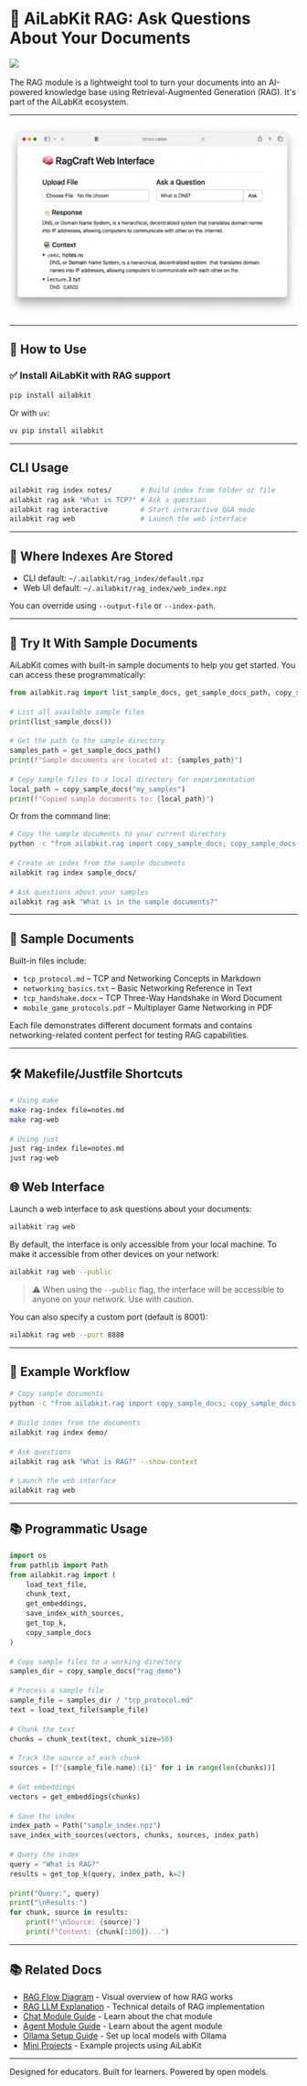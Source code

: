 # 🧠 AiLabKit RAG: Ask Questions About Your Documents

[![](https://img.shields.io/badge/CLI-AiLabKit_RAG-blue)](#cli-usage)

The RAG module is a lightweight tool to turn your documents into an AI-powered knowledge base using Retrieval-Augmented Generation (RAG). It's part of the AiLabKit ecosystem.

---

![AiLabKit RAG Web Interface](assets/ragcraft-web-preview.png)

---

## 🚀 How to Use

### ✅ Install AiLabKit with RAG support

```bash
pip install ailabkit
```

Or with `uv`:

```bash
uv pip install ailabkit
```

---

## CLI Usage

```bash
ailabkit rag index notes/       # Build index from folder or file
ailabkit rag ask "What is TCP?" # Ask a question
ailabkit rag interactive        # Start interactive Q&A mode
ailabkit rag web                # Launch the web interface
```

---

## 📁 Where Indexes Are Stored

- CLI default: `~/.ailabkit/rag_index/default.npz`
- Web UI default: `~/.ailabkit/rag_index/web_index.npz`

You can override using `--output-file` or `--index-path`.

---

## 🧪 Try It With Sample Documents

AiLabKit comes with built-in sample documents to help you get started. You can access these programmatically:

```python
from ailabkit.rag import list_sample_docs, get_sample_docs_path, copy_sample_docs

# List all available sample files
print(list_sample_docs())

# Get the path to the sample directory
samples_path = get_sample_docs_path()
print(f"Sample documents are located at: {samples_path}")

# Copy sample files to a local directory for experimentation
local_path = copy_sample_docs("my_samples")
print(f"Copied sample documents to: {local_path}")
```

Or from the command line:

```bash
# Copy the sample documents to your current directory
python -c "from ailabkit.rag import copy_sample_docs; copy_sample_docs()"

# Create an index from the sample documents
ailabkit rag index sample_docs/

# Ask questions about your samples
ailabkit rag ask "What is in the sample documents?"
```

---

## 📂 Sample Documents

Built-in files include:

- `tcp_protocol.md` – TCP and Networking Concepts in Markdown
- `networking_basics.txt` – Basic Networking Reference in Text
- `tcp_handshake.docx` – TCP Three-Way Handshake in Word Document
- `mobile_game_protocols.pdf` – Multiplayer Game Networking in PDF

Each file demonstrates different document formats and contains networking-related content perfect for testing RAG capabilities.

---

## 🛠️ Makefile/Justfile Shortcuts

```bash
# Using make
make rag-index file=notes.md
make rag-web

# Using just
just rag-index file=notes.md
just rag-web
```

## 🌐 Web Interface

Launch a web interface to ask questions about your documents:

```bash
ailabkit rag web
```

By default, the interface is only accessible from your local machine. To make it accessible from other devices on your network:

```bash
ailabkit rag web --public
```

> ⚠️ When using the `--public` flag, the interface will be accessible to anyone on your network. Use with caution.

You can also specify a custom port (default is 8001):

```bash
ailabkit rag web --port 8888
```

---

## 🧠 Example Workflow

```bash
# Copy sample documents
python -c "from ailabkit.rag import copy_sample_docs; copy_sample_docs('demo')"

# Build index from the documents
ailabkit rag index demo/

# Ask questions
ailabkit rag ask "What is RAG?" --show-context

# Launch the web interface
ailabkit rag web
```

---

## 📚 Programmatic Usage

```python
import os
from pathlib import Path
from ailabkit.rag import (
    load_text_file, 
    chunk_text, 
    get_embeddings, 
    save_index_with_sources,
    get_top_k,
    copy_sample_docs
)

# Copy sample files to a working directory
samples_dir = copy_sample_docs("rag_demo")

# Process a sample file
sample_file = samples_dir / "tcp_protocol.md"
text = load_text_file(sample_file)

# Chunk the text
chunks = chunk_text(text, chunk_size=50)

# Track the source of each chunk
sources = [f"{sample_file.name}:{i}" for i in range(len(chunks))]

# Get embeddings
vectors = get_embeddings(chunks)

# Save the index
index_path = Path("sample_index.npz")
save_index_with_sources(vectors, chunks, sources, index_path)

# Query the index
query = "What is RAG?"
results = get_top_k(query, index_path, k=2)

print("Query:", query)
print("\nResults:")
for chunk, source in results:
    print(f"\nSource: {source}")
    print(f"Content: {chunk[:100]}...")
```

---

## 📚 Related Docs

- [RAG Flow Diagram](rag-flow.md) - Visual overview of how RAG works
- [RAG LLM Explanation](rag-llm-explain.md) - Technical details of RAG implementation
- [Chat Module Guide](chat-guide.md) - Learn about the chat module
- [Agent Module Guide](agent-guide.md) - Learn about the agent module
- [Ollama Setup Guide](ollama-guide.md) - Set up local models with Ollama
- [Mini Projects](projects/index.md) - Example projects using AiLabKit

---

Designed for educators. Built for learners. Powered by open models.
